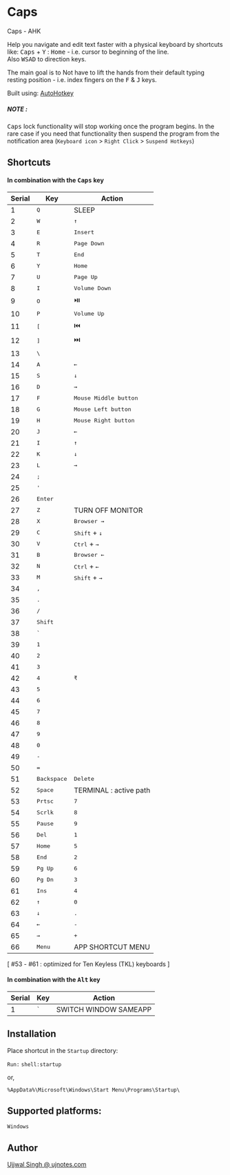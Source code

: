 # Caps

Caps - AHK

Help you navigate and edit text faster with a physical keyboard by shortcuts like: <kbd>Caps</kbd> + <kbd>Y</kbd> : <kbd>Home</kbd> - i.e. cursor to beginning of the line.  
Also <kbd>W</kbd><kbd>S</kbd><kbd>A</kbd><kbd>D</kbd> to direction keys.

The main goal is to Not have to lift the hands from their default typing resting position - i.e. index fingers on the <kbd>F</kbd> & <kbd>J</kbd> keys.

Built using: [AutoHotkey](https://www.autohotkey.com)


##### NOTE :

<kbd>Caps</kbd> lock functionality will stop working once the program begins. In the rare case if you need that functionality then suspend the program from the notification area (`Keyboard icon` > `Right Click` > `Suspend Hotkeys`)


## Shortcuts

#### In combination with the <kbd>Caps</kbd> key
| Serial | Key | Action |
|--------|-----|--------|
1|<kbd>Q</kbd>|SLEEP
2|<kbd>W</kbd>|<kbd>↑</kbd>
3|<kbd>E</kbd>|<kbd>Insert</kbd>
4|<kbd>R</kbd>|<kbd>Page Down</kbd>
5|<kbd>T</kbd>|<kbd>End</kbd>
6|<kbd>Y</kbd>|<kbd>Home</kbd>
7|<kbd>U</kbd>|<kbd>Page Up</kbd>
8|<kbd>I</kbd>|<kbd>Volume Down</kbd>
9|<kbd>O</kbd>|⏯️
10|<kbd>P</kbd>|<kbd>Volume Up</kbd>
11|<kbd>[</kbd>|⏮️
12|<kbd>]</kbd>|⏭️
13|<kbd>\\</kbd>
14|<kbd>A</kbd>|<kbd>←</kbd>
15|<kbd>S</kbd>|<kbd>↓</kbd>
16|<kbd>D</kbd>|<kbd>→</kbd>
17|<kbd>F</kbd>|<kbd>Mouse Middle button</kbd>
18|<kbd>G</kbd>|<kbd>Mouse Left button</kbd>
19|<kbd>H</kbd>|<kbd>Mouse Right button</kbd>
20|<kbd>J</kbd>|<kbd>←</kbd>
21|<kbd>I</kbd>|<kbd>↑</kbd>
22|<kbd>K</kbd>|<kbd>↓</kbd>
23|<kbd>L</kbd>|<kbd>→</kbd>
24|<kbd>;</kbd>|
25|<kbd>'</kbd>|
26|<kbd>Enter</kbd>|
27|<kbd>Z</kbd>|TURN OFF MONITOR
28|<kbd>X</kbd>|<kbd>Browser →</kbd>
29|<kbd>C</kbd>|<kbd>Shift</kbd> + <kbd>↓</kbd>
30|<kbd>V</kbd>|<kbd>Ctrl</kbd> + <kbd>→</kbd>
31|<kbd>B</kbd>|<kbd>Browser ←</kbd>
32|<kbd>N</kbd>|<kbd>Ctrl</kbd> + <kbd>←</kbd>
33|<kbd>M</kbd>|<kbd>Shift</kbd> + <kbd>→</kbd>
34|<kbd>,</kbd>
35|<kbd>.</kbd>
36|<kbd>/</kbd>
37|<kbd>Shift</kbd>
38|<kbd>`</kbd>
39|<kbd>1</kbd>
40|<kbd>2</kbd>
41|<kbd>3</kbd>
42|<kbd>4</kbd>|<kbd>₹</kbd>
43|<kbd>5</kbd>
44|<kbd>6</kbd>
45|<kbd>7</kbd>
46|<kbd>8</kbd>
47|<kbd>9</kbd>
48|<kbd>0</kbd>
49|<kbd>-</kbd>
50|<kbd>=</kbd>
51|<kbd>Backspace</kbd>|<kbd>Delete</kbd>
52|<kbd>Space</kbd>|TERMINAL : active path
53|<kbd>Prtsc</kbd>|<kbd>7</kbd>
54|<kbd>Scrlk</kbd>|<kbd>8</kbd>
55|<kbd>Pause</kbd>|<kbd>9</kbd>
56|<kbd>Del</kbd>|<kbd>1</kbd>
57|<kbd>Home</kbd>|<kbd>5</kbd>
58|<kbd>End</kbd>|<kbd>2</kbd>
59|<kbd>Pg Up</kbd>|<kbd>6</kbd>
60|<kbd>Pg Dn</kbd>|<kbd>3</kbd>
61|<kbd>Ins</kbd>|<kbd>4</kbd>
62|<kbd>↑</kbd>|<kbd>0</kbd>
63|<kbd>↓</kbd>|<kbd>.</kbd>
64|<kbd>←</kbd>|<kbd>-</kbd>
65|<kbd>→</kbd>|<kbd>+</kbd>
66|<kbd>Menu</kbd>|APP SHORTCUT MENU

[ #53 - #61 : optimized for Ten Keyless (TKL) keyboards ]

#### In combination with the <kbd>Alt</kbd> key
| Serial | Key | Action |
|--------|-----|--------|
1|<kbd>`</kbd>|SWITCH WINDOW SAMEAPP


## Installation

Place shortcut in the `Startup` directory:

 `Run:`  `shell:startup`

or,

	%AppData%\Microsoft\Windows\Start Menu\Programs\Startup\


## Supported platforms:
`Windows`


## Author

[Ujjwal Singh @ ujnotes.com](https://ujnotes.com/about_me)
